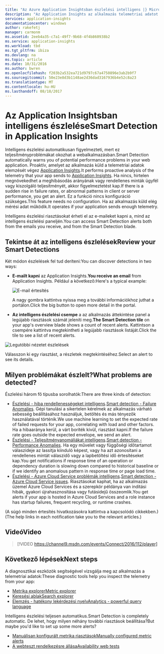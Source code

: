 ```yaml
---
title: "Az Azure Application Insightsban észlelési intelligens |} Microsoft Docs"
description: "Az Application Insights az alkalmazás telemetriai adatot automatikus mélyreható elemzésével és figyelmezteti, potenciális problémákat."
services: application-insights
documentationcenter: windows
author: rakefetj
manager: carmonm
ms.assetid: 2eeb4a35-c7a1-49f7-9b68-4f4b860938b2
ms.service: application-insights
ms.workload: tbd
ms.tgt_pltfrm: ibiza
ms.devlang: na
ms.topic: article
ms.date: 10/31/2016
ms.author: bwren
ms.openlocfilehash: f203b2a532ea721d9797c67a4750896e3ab2b9f7
ms.sourcegitcommit: 50e23e8d3b1148ae2d36dad3167936b4e52c8a23
ms.translationtype: MT
ms.contentlocale: hu-HU
ms.lasthandoff: 08/18/2017
---
```

# <a name="smart-detection-in-application-insights"></a><span data-ttu-id="a0f39-103">Az Application Insightsban intelligens észlelése</span><span class="sxs-lookup"><span data-stu-id="a0f39-103">Smart Detection in Application Insights</span></span>
 <span data-ttu-id="a0f39-104">Intelligens észlelési automatikusan figyelmezteti, mert ez teljesítményproblémákat okozhat a webalkalmazásban.</span><span class="sxs-lookup"><span data-stu-id="a0f39-104">Smart Detection automatically warns you of potential performance problems in your web application.</span></span> <span data-ttu-id="a0f39-105">Proaktív, amelyet az alkalmazás küld a telemetriai adatok elemzését végez [Application Insights](app-insights-overview.md).</span><span class="sxs-lookup"><span data-stu-id="a0f39-105">It performs proactive analysis of the telemetry that your app sends to [Application Insights](app-insights-overview.md).</span></span> <span data-ttu-id="a0f39-106">Ha nincs, hirtelen megnövekedhet a meghibásodás arányának vagy rendellenes minták ügyfél vagy kiszolgáló teljesítményét, akkor figyelmeztetést kap.</span><span class="sxs-lookup"><span data-stu-id="a0f39-106">If there is a sudden rise in failure rates, or abnormal patterns in client or server performance, you get an alert.</span></span> <span data-ttu-id="a0f39-107">Ez a funkció nincs konfiguráció szükséges.</span><span class="sxs-lookup"><span data-stu-id="a0f39-107">This feature needs no configuration.</span></span> <span data-ttu-id="a0f39-108">Ha az alkalmazás küld elég mérési adat működik.</span><span class="sxs-lookup"><span data-stu-id="a0f39-108">It operates if your application sends enough telemetry.</span></span>

<span data-ttu-id="a0f39-109">Intelligens észlelési riasztásokat érheti el az e-maileket kapni a, mind az intelligens észlelési paneljén.</span><span class="sxs-lookup"><span data-stu-id="a0f39-109">You can access Smart Detection alerts both from the emails you receive, and from the Smart Detection blade.</span></span>

## <a name="review-your-smart-detections"></a><span data-ttu-id="a0f39-110">Tekintse át az intelligens észlelések</span><span class="sxs-lookup"><span data-stu-id="a0f39-110">Review your Smart Detections</span></span>
<span data-ttu-id="a0f39-111">Két módon észlelések fel tud deríteni:</span><span class="sxs-lookup"><span data-stu-id="a0f39-111">You can discover detections in two ways:</span></span>

* <span data-ttu-id="a0f39-112">**E-mailt kapni** az Application Insights.</span><span class="sxs-lookup"><span data-stu-id="a0f39-112">**You receive an email** from Application Insights.</span></span> <span data-ttu-id="a0f39-113">Például a következő:</span><span class="sxs-lookup"><span data-stu-id="a0f39-113">Here's a typical example:</span></span>
  
    ![E-mail értesítés](./media/app-insights-proactive-diagnostics/03.png)
  
    <span data-ttu-id="a0f39-115">A nagy gombra kattintva nyissa meg a további információkhoz juthat a portálon.</span><span class="sxs-lookup"><span data-stu-id="a0f39-115">Click the big button to open more detail in the portal.</span></span>
* <span data-ttu-id="a0f39-116">**Az intelligens észlelési csempe** a az alkalmazás áttekintése panel a legújabb riasztások számát jeleníti meg.</span><span class="sxs-lookup"><span data-stu-id="a0f39-116">**The Smart Detection tile** on your app's overview blade shows a count of recent alerts.</span></span> <span data-ttu-id="a0f39-117">Kattintson a csempére kattintva megtekintheti a legújabb riasztások listáját.</span><span class="sxs-lookup"><span data-stu-id="a0f39-117">Click the tile to see a list of recent alerts.</span></span>

![Legutóbbi nézetet észlelések](./media/app-insights-proactive-diagnostics/04.png)

<span data-ttu-id="a0f39-119">Válasszon ki egy riasztást, a részletek megtekintéséhez.</span><span class="sxs-lookup"><span data-stu-id="a0f39-119">Select an alert to see its details.</span></span>

## <a name="what-problems-are-detected"></a><span data-ttu-id="a0f39-120">Milyen problémákat észlelt?</span><span class="sxs-lookup"><span data-stu-id="a0f39-120">What problems are detected?</span></span>
<span data-ttu-id="a0f39-121">Észlelési három fő típusba sorolhatók:</span><span class="sxs-lookup"><span data-stu-id="a0f39-121">There are three kinds of detection:</span></span>

* <span data-ttu-id="a0f39-122">[Észlelési - hiba rendellenességeket intelligens](app-insights-proactive-failure-diagnostics.md).</span><span class="sxs-lookup"><span data-stu-id="a0f39-122">[Smart detection - Failure Anomalies](app-insights-proactive-failure-diagnostics.md).</span></span> <span data-ttu-id="a0f39-123">Gépi tanulási a sikertelen kérelmek az alkalmazás várható sebesség beállításához használjuk, betöltés és más tényezők használatával történik.</span><span class="sxs-lookup"><span data-stu-id="a0f39-123">We use machine learning to set the expected rate of failed requests for your app, correlating with load and other factors.</span></span> <span data-ttu-id="a0f39-124">Ha a hibaaránya kerül, a várt boríték kívül, riasztást kapni.</span><span class="sxs-lookup"><span data-stu-id="a0f39-124">If the failure rate goes outside the expected envelope, we send an alert.</span></span>
* <span data-ttu-id="a0f39-125">[Észlelési - Teljesítményanomáliákat intelligens](app-insights-proactive-performance-diagnostics.md).</span><span class="sxs-lookup"><span data-stu-id="a0f39-125">[Smart detection - Performance Anomalies](app-insights-proactive-performance-diagnostics.md).</span></span> <span data-ttu-id="a0f39-126">Ha egy művelet vagy függőségi időtartamot válaszideje az lassítja kiinduló képest, vagy ha azt azonosítani a rendellenes mintát válaszidő vagy a lapbetöltési idő értesítéseket kap.</span><span class="sxs-lookup"><span data-stu-id="a0f39-126">You get notifications if response time of an operation or dependency duration is slowing down compared to historical baseline or if we identify an anomalous pattern in response time or page load time.</span></span>   
* <span data-ttu-id="a0f39-127">[Észlelési - Azure Cloud Service problémák intelligens](https://azure.microsoft.com/blog/proactive-notifications-on-cloud-service-issues-with-azure-diagnostics-and-application-insights/).</span><span class="sxs-lookup"><span data-stu-id="a0f39-127">[Smart detection - Azure Cloud Service issues](https://azure.microsoft.com/blog/proactive-notifications-on-cloud-service-issues-with-azure-diagnostics-and-application-insights/).</span></span> <span data-ttu-id="a0f39-128">Riasztásokat kaphat, ha az alkalmazás üzemel Azure Cloud Services és a szerepkör példánya van indítási hibák, gyakori újrahasznosítása vagy futásidejű összeomlik.</span><span class="sxs-lookup"><span data-stu-id="a0f39-128">You get alerts if your app is hosted in Azure Cloud Services and a role instance has startup failures, frequent recycling, or runtime crashes.</span></span>

<span data-ttu-id="a0f39-129">(A súgó minden értesítés hivatkozásokra kattintva a kapcsolódó cikkekben.)</span><span class="sxs-lookup"><span data-stu-id="a0f39-129">(The help links in each notification take you to the relevant articles.)</span></span>

## <a name="video"></a><span data-ttu-id="a0f39-130">Videó</span><span class="sxs-lookup"><span data-stu-id="a0f39-130">Video</span></span>

> [!VIDEO https://channel9.msdn.com/events/Connect/2016/112/player]

## <a name="next-steps"></a><span data-ttu-id="a0f39-131">Következő lépések</span><span class="sxs-lookup"><span data-stu-id="a0f39-131">Next steps</span></span>
<span data-ttu-id="a0f39-132">A diagnosztikai eszközök segítségével vizsgálja meg az alkalmazás a telemetriai adatok:</span><span class="sxs-lookup"><span data-stu-id="a0f39-132">These diagnostic tools help you inspect the telemetry from your app:</span></span>

* [<span data-ttu-id="a0f39-133">Metrika explorer</span><span class="sxs-lookup"><span data-stu-id="a0f39-133">Metric explorer</span></span>](app-insights-metrics-explorer.md)
* [<span data-ttu-id="a0f39-134">Keresési ablak</span><span class="sxs-lookup"><span data-stu-id="a0f39-134">Search explorer</span></span>](app-insights-diagnostic-search.md)
* [<span data-ttu-id="a0f39-135">Elemzés - hatékony lekérdezési nyelv</span><span class="sxs-lookup"><span data-stu-id="a0f39-135">Analytics - powerful query language</span></span>](app-insights-analytics-tour.md)

<span data-ttu-id="a0f39-136">Intelligens észlelési teljesen automatikus.</span><span class="sxs-lookup"><span data-stu-id="a0f39-136">Smart Detection is completely automatic.</span></span> <span data-ttu-id="a0f39-137">De lehet, hogy milyen néhány további riasztások beállítása?</span><span class="sxs-lookup"><span data-stu-id="a0f39-137">But maybe you'd like to set up some more alerts?</span></span>

* [<span data-ttu-id="a0f39-138">Manuálisan konfigurált metrika riasztások</span><span class="sxs-lookup"><span data-stu-id="a0f39-138">Manually configured metric alerts</span></span>](app-insights-alerts.md)
* [<span data-ttu-id="a0f39-139">A webteszt rendelkezésre állása</span><span class="sxs-lookup"><span data-stu-id="a0f39-139">Availability web tests</span></span>](app-insights-monitor-web-app-availability.md) 

